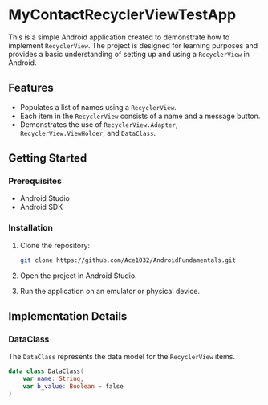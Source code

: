 # MyContactRecyclerViewTestApp

This is a simple Android application created to demonstrate how to implement `RecyclerView`. The project is designed for learning purposes and provides a basic understanding of setting up and using a `RecyclerView` in Android.

## Features

- Populates a list of names using a `RecyclerView`.
- Each item in the `RecyclerView` consists of a name and a message button.
- Demonstrates the use of `RecyclerView.Adapter`, `RecyclerView.ViewHolder`, and `DataClass`.

## Getting Started

### Prerequisites

- Android Studio
- Android SDK

### Installation

1. Clone the repository:
    ```bash
    git clone https://github.com/Ace1032/AndroidFundamentals.git
    ```

2. Open the project in Android Studio.

3. Run the application on an emulator or physical device.

## Implementation Details

### DataClass

The `DataClass` represents the data model for the `RecyclerView` items.

```kotlin
data class DataClass(
    var name: String,
    var b_value: Boolean = false
)
